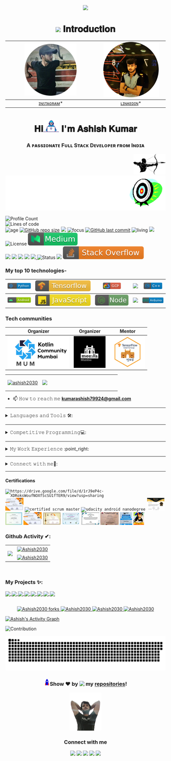 <!-- [![Header](https://github.com/adamalston/adamalston/raw/master/profile.gif)](https://www.youtube.com/watch?v=dQw4w9WgXcQ)

[![adamalston.com](https://img.shields.io/badge/-ADAMALSTON.COM-000000?style=for-the-badge&logo=react&logoColor=white)](https://www.adamalston.com/)

**Languages I have used**

![C](https://img.shields.io/badge/-C-000000?style=flat&logo=C)
![C++](https://img.shields.io/badge/-C++-000000?style=flat&logo=C%2B%2B&logoColor=00599C)
![Clojure](https://img.shields.io/badge/-Clojure-000000?style=flat&logo=Clojure)
![HTML5](https://img.shields.io/badge/-HTML5-000000?style=flat&logo=HTML5)
![Java](https://img.shields.io/badge/-Java-000000?style=flat&logo=Java&logoColor=007396)
![JavaScript](https://img.shields.io/badge/-JavaScript-000000?style=flat&logo=javascript)
![Python](https://img.shields.io/badge/-Python-000000?style=flat&logo=python)
![TypeScript](https://img.shields.io/badge/-TypeScript-000000?style=flat&logo=typescript&logoColor=007ACC)
![SQL](https://img.shields.io/badge/-SQL-000000?style=flat&logo=MySQL)
![Swift](https://img.shields.io/badge/-Swift-000000?style=flat&logo=Swift)

**Some of the technologies I have worked with**

![Git](https://img.shields.io/badge/-Git-000000?style=flat&logo=git&logoColor=F05032)
![GitHub](https://img.shields.io/badge/-GitHub-000000?style=flat&logo=github&logoColor=FFFFFF)
![Jira](https://img.shields.io/badge/-Jira-000000?style=flat&logo=jira-software&logoColor=white&logoColor=0052CC)
![jQuery](https://img.shields.io/badge/-jQuery-000000?style=flat&logo=jQuery&logoColor=0769AD)
![Linux](https://img.shields.io/badge/-Linux-000000?style=flat&logo=linux&logoColor=FCC624)
![Node.js](https://img.shields.io/badge/-Node.js-000000?style=flat&logo=node.js&logoColor=339933)
![React](https://img.shields.io/badge/-React-000000?style=flat&logo=React&logoColor=61DAFB)
![Java Spring](https://img.shields.io/badge/-Spring-000000?style=flat&logo=spring&logoColor=6DB33F)
![TCP/IP](https://img.shields.io/badge/-TCP/IP-000000?style=flat&logo=cisco&logoColor=white)
![XCode](https://img.shields.io/badge/-XCode-000000?style=flat&logo=XCode&logoColor=1575F9)<!-- wi*quL3fcV -->

<!-- **Web/Full Stack projects**

[![My Website](https://img.shields.io/badge/-🧬&nbsp;&nbsp;My&nbsp;Website-000000?style=flat)](https://github.com/adamalston/v2)
[![COVID-19 Dashboard](https://img.shields.io/badge/-🦠&nbsp;COVID&#8209;19&nbsp;Dashboard-000000?style=flat)](https://github.com/adamalston/COVID-19-Dashboard)
[![Summarizer](https://img.shields.io/badge/-📰&nbsp;&nbsp;Summarizer-000000?style=flat)](https://github.com/adamalston/Summarizer)
[![Voice Poker](https://img.shields.io/badge/-🃏&nbsp;Voice&nbsp;Poker-000000?style=flat)](https://github.com/adamalston/Poker)
[![PokémonGo Map](https://img.shields.io/badge/-🗺️&nbsp;PokémonGo&nbsp;Map-000000?style=flat)](https://github.com/adamalston/PokemonGo-Map)

**Cybersecurity projects**

[![Heartbleed](https://img.shields.io/badge/-🩸&nbsp;Heartbleed-000000?style=flat)](https://github.com/adamalston/Heartbleed)
[![SYN Flood](https://img.shields.io/badge/-🌊&nbsp;&nbsp;SYN&nbsp;Flood-000000?style=flat)](https://github.com/adamalston/SYN-Flood)
[![Packet Sniffing & Spoofing](https://img.shields.io/badge/-🗃️&nbsp;Packet&nbsp;Sniffing&nbsp;&&nbsp;Spoofing-000000?style=flat)](https://github.com/adamalston/Packet-Sniffing-and-Spoofing)
[![SQL Injection](https://img.shields.io/badge/-💉&nbsp;&nbsp;SQL&nbsp;Injection-000000?style=flat)](https://github.com/adamalston/SQL-Injection)
[![Spectre & Meltdown](https://img.shields.io/badge/-🛡️&nbsp;Spectre&nbsp;&&nbsp;Meltdown-000000?style=flat)](https://github.com/adamalston/Meltdown-Spectre)

**Other projects**

[![Clean My Mac](https://img.shields.io/badge/-🧼&nbsp;&nbsp;Clean&nbsp;My&nbsp;Mac-000000?style=flat)](https://github.com/adamalston/Clean-My-Mac)
[![SMTP](https://img.shields.io/badge/-📧&nbsp;&nbsp;SMTP-000000?style=flat)](https://github.com/adamalston/SMTP)
[![Network Tools](https://img.shields.io/badge/-📡&nbsp;&nbsp;Network&nbsp;Tools-000000?style=flat)](https://github.com/adamalston/Network-Tools)
[![Cache Simulator](https://img.shields.io/badge/-⛓️&nbsp;Cache&nbsp;Simulator-000000?style=flat)](https://github.com/adamalston/CacheSimulator)
[![RGB Text Colorizer](https://img.shields.io/badge/-🌈&nbsp;&nbsp;RGB&nbsp;Text&nbsp;Colorizer-000000?style=flat)](https://github.com/adamalston/rgbTextColorizer) --> 

<p align="center">
  <img src="https://github.com/thompsonemerson/thompsonemerson/raw/master/cover-thompson.png " width=70%/>
</p>


<h1 align="center"><img src="https://i.pinimg.com/originals/00/4b/17/004b173f6e3d6843df10114e087f30a8.gif" width=6% /> 𝐈𝐧𝐭𝐫𝐨𝐝𝐮𝐜𝐭𝐢𝐨𝐧</h1>


| <img src = "https://github.com/Ashish2030/Ashish2030/blob/main/1.png" width = 60% > | <img src = "https://github.com/Ashish2030/Ashish2030/blob/main/circle-cropped123.png" width = 85%> 
| :------------------------------------------------------------------------------------------: | :------------------------------------------------------------------------------------------: 
|                    [ɪɴꜱᴛᴀɢʀᴀᴍ](https://github.com/Ashish2030)\*                   |     [ʟɪɴᴋᴇᴅɪɴ](https://www.linkedin.com/in/ashish-kumar-2030/)\*     |


  <h1 align="center"> 𝐇𝐢<img src="https://github.com/Ashish2030/Ashish2030/blob/main/image/Developer.gif?raw=true" width="50px"> 𝐈'𝐦 𝐀𝐬𝐡𝐢𝐬𝐡 𝐊𝐮𝐦𝐚𝐫</h1>
  <h3 align="center">A ᴘᴀssɪᴏɴᴀᴛᴇ Fᴜʟʟ Sᴛᴀᴄᴋ Dᴇᴠᴇʟᴏᴘᴇʀ ғʀᴏᴍ Iɴᴅɪᴀ</h3>


<!-- <details>
<summary>
  More stuff about me
</summary>

### What I do

I do Open Source. In fact, I do Open Source so much, that 95% of my work on
GitHub is free and open to everyone. I am really passionate about doing web
development, it is in my opinion the best combination of logical programming and
(sometimes) beautiful design.

## My skills 📜

### Web technologies

- JavaScript
  ([LinkedIn Assesments Certified](https://www.linkedin.com/in/filiptronicek/))
- HTML, CSS
  ([Microsoft Certified](https://www.youracclaim.com/badges/6d5a4a58-c895-4d7e-a725-db1441e9d979/public_url))
- SCSS
- Node.js ([LinkedIn Assesments Certified](https://www.linkedin.com/in/filiptronicek/))
- Deno
- WordPress
  ([LinkedIn Assesments Certified](https://www.linkedin.com/in/filiptronicek/))
- PHP
- MySQL

### Application Development

- Python ([Microsoft Certified](https://www.youracclaim.com/badges/46b260a8-ef2c-41a3-9f61-aa0920eab84a/public_url))
- C++ (sort of)

### Productivity utilities

- Microsoft Office - I am a Certified
  [Excel](https://www.youracclaim.com/badges/36154164-82b5-4fbf-b65c-c152af720245/public_url)
  and
  [Word](https://www.youracclaim.com/badges/6f4eee1d-3379-4a8b-b846-35762708d4b8/public_url)
  Expert

### Languages 🌐

| Language      | Proficiency                                                               |
| ------------- | ------------------------------------------------------------------------- |
| English (duh) | C2 ([EFSET certified](https://www.efset.org/cert/5P5Pp1))                 |
| German        | B1 ([DSD Certificate](https://www.goethe.de/en/spr/kup/prf/prf/gb1.html)) |
| Czech         | Native language                                                           |

## What I'm currently learning 📚

- TypeScript
- React.js
- React Native
- Ruby

## Projects I'm the most proud of

| Name            | Description                                                          | Language      | Repo                                                             |
| --------------- | -------------------------------------------------------------------- | ------------- | ---------------------------------------------------------------- |
| Interclip       | A clipboard and file sharing tool                                    | PHP           | [aperta-principium/Interclip](https://s.trnck.dev/interclip-git) |
| Open Sauced     | 🍕 This is a project to identify your next open source contribution. | JS / React.js | [open-sauced/open-sauced](https://s.trnck.dev/sauced-git)        |
| gitpy           | A Python wrapper for git                                             | Python        | [filiptronicek/gitpy](https://s.trnck.dev/gitpy)                 |
| Dataset Creator | Simple Flickr Image Scraper and compression script                   | Python        | [filiptronicek/dataset-creator](https://s.trnck.dev/a831c)       |

## In the works

Stuff that is looking forward to be shipped :shipit: 
| Name of project | Current State | Version |
|-----------------|---------------|---------|
|[Interclip mobile](https://github.com/filiptronicek/iclip-mobile) | Shipping MVP | [v0.2.0](https://github.com/filiptronicek/iclip-mobile/releases/tag/v0.2.0) |
|[Open Sauced](https://github.com/open-sauced/open-sauced/) | Fixing bugs and adding key features | [v0.18.2](https://github.com/open-sauced/open-sauced/releases/tag/v0.18.2) |
| [Taskord mobile](https://github.com/filiptronicek/taskord-mobile/) | Trying to get to MVP | -not release yet-

## My own dictionary 📕:

| Word / abreviation | Meaning                                                | Note                                             |
| ------------------ | ------------------------------------------------------ | ------------------------------------------------ |
| FFO                | Fífa Friendly Office (a place where I can work safely) | Idea by [@aellopos](https://github.com/aellopos) |

## Website subdomains 🔌

My website has quite a few of them, here's a list of the public ones:

- [thanks.trnck.dev](https://thanks.trnck.dev) - my thanks page to my sponsors
- [download.trnck.dev](http://download.trnck.dev) - download some important
  assets, which I personally use
- [status.trnck.dev](https://status.trnck.dev) - status page for my sites
- [btc.trnck.dev](https://btc.trnck.dev) - track the price of Bitcoin - data
  from [filiptronicek/btc-tracker](https://github.com/filiptronicek/btc-tracker)
- [qr.trnck.dev](https://qr.trnck.dev) - create a QR code in 2 seconds
</details> -->

<!--- <h3 align="center"><img src="https://i.imgur.com/ahdGDEy.gif" width="18%"> I'm Full Stack Developer -<img  src="https://emojis.slackmojis.com/emojis/images/1531849430/4246/blob-sunglasses.gif?1531849430" width="28"/></h3> -->
 <!-- ![Profile Views](https://hits.seeyoufarm.com/api/count/incr/badge.svg?url=https://github.com/ashish2030/&title=Profile%20Views) -->
                                                         
 <p align="right" ><img src="https://github.com/Ashish2030/Ashish2030/blob/main/image/dart.png" width="20%"/>  <img src="https://github.com/Ashish2030/Ashish2030/blob/main/image/a1.gif"/></p>


![Profile Count](https://komarev.com/ghpvc/?username=ashish2030&label=Profile%20views&color=0e75b6&style=flat)<br>
![Lines of code](https://img.shields.io/badge/From%20Hello%20World%20I%27ve%20Written-2.9%20million%20lines%20of%20code-blue)<br>
![age](https://img.shields.io/badge/age-21-blue)
[![GitHub repo size](https://img.shields.io/github/repo-size/ashish2030/Ashish2030)](https://github.com/ashish2030/Ashish2030/archive/master.zip)
<a href="https://github.com/ashish2030/"><img src="https://img.shields.io/github/followers/ashish2030?style=flat-square?color=%234CC61E&label=GitHub%20Followers%20"/></a>
![focus](https://img.shields.io/badge/focus-backend-brightgreen)
[![GitHub last commit](https://img.shields.io/github/last-commit/ashish2030/ashish2030)](https://github.com/ashish2030/ashish2030/commits/master)
![living](https://img.shields.io/badge/living-Bihar-3c9)
<img src="https://img.shields.io/badge/Os-Debian-a80030"/>
![License](https://img.shields.io/github/license/ashish2030/ashish2030?style=flat)
[![Medium](https://github.com/Ashish2030/Ashish2030/blob/main/badgess/medium.svg)](https://medium.com/@ashishkumar.cse18)<br>
![](https://img.shields.io/badge/Core%20Java-%3C%2F%3E-yellow) ![](https://img.shields.io/badge/Python-%7C-0%2C%2022%2C%20100) ![](https://img.shields.io/badge/Business%20English-%7C-yellowgreen) ![](https://img.shields.io/badge/SQL-%7C-orange) ![](https://img.shields.io/badge/Cloud%20Developer-%7C-blue)<a href="https://github.com/ashish2030">
</a>
![Status](https://img.shields.io/badge/Status%20-Single%20-blue)
<a href="https://github.com/kaizoku-oh?tab=repositories"><img src="https://badges.frapsoft.com/os/v2/open-source.svg?v=103"/></a>
[![Stackoverflow](https://github.com/Ashish2030/Ashish2030/blob/main/badgess/stackoverflow.svg)](https://stackoverflow.com/users/16422925/ashish-kumar)
  
### My top 10 technologies-

|![](https://github.com/Ashish2030/Ashish2030/blob/main/badgess/python.png)|![](https://github.com/Ashish2030/Ashish2030/blob/main/badgess/tensorflow.svg)|![](https://github.com/Ashish2030/Ashish2030/blob/main/badgess/gcp.png)|![](azure.png)|![](https://github.com/Ashish2030/Ashish2030/blob/main/badgess//c++.png)|
|---|---|---|---|---|
|![](https://github.com/Ashish2030/Ashish2030/blob/main/badgess/android.png)|![](https://github.com/Ashish2030/Ashish2030/blob/main/badgess/javascript.svg)|![](https://github.com/Ashish2030/Ashish2030/blob/main/badgess/node.svg)|![](https://github.com/Ashish2030/Ashish2030/blob/main/badgess/docker.svg)|![](https://github.com/Ashish2030/Ashish2030/blob/main/badgess/arduino.png)|

### Tech communities

|Organizer|Organizer|Mentor|
|---------|---------|------|
|<a href="https://kotlinmumbai.tech"><img src="https://github.com/Ashish2030/Ashish2030/blob/main/communities/kotlin_mumbai.png" height="100px"></a>|<a href="https://community.mozilla.org/groups/mozilla-mumbai/"><img src="https://github.com/Ashish2030/Ashish2030/blob/main/communities/mozilla_mumbai.png" height="100px"></a>|<a href="https://www.meetup.com/tfugmumbai/"><img src="https://github.com/Ashish2030/Ashish2030/blob/main/communities/tfug_mumbai.png" height="100px"></a>|

<table cellpadding="0" cellspacing="0" border="0">
  <tr>
    <td><p align="left"> <a href="#"><img src="https://github-profile-trophy.vercel.app/?username=ashish2030&theme=onedark"        alt="ashish2030" /></a> </p></td>
    <td><img align='right' src="https://media.giphy.com/media/M9gbBd9nbDrOTu1Mqx/giphy.gif" width="230">
</td>
  </tr>
  </table>



- 📫 𝙷𝚘𝚠 𝚝𝚘 𝚛𝚎𝚊𝚌𝚑 𝚖𝚎 **kumarashish79924@gmail.com**

---

<details>
<summary>
𝙻𝚊𝚗𝚐𝚞𝚊𝚐𝚎𝚜 𝚊𝚗𝚍 𝚃𝚘𝚘𝚕𝚜 🛠:
</summary>
  <br/>
<code><img height="20" src="https://raw.githubusercontent.com/github/explore/80688e429a7d4ef2fca1e82350fe8e3517d3494d/topics/html/html.png"></code>
<code><img height="20" src="https://raw.githubusercontent.com/github/explore/80688e429a7d4ef2fca1e82350fe8e3517d3494d/topics/css/css.png"></code>
<code><img height="20" src="https://raw.githubusercontent.com/github/explore/80688e429a7d4ef2fca1e82350fe8e3517d3494d/topics/javascript/javascript.png"></code>
<code><img height="20" src="https://raw.githubusercontent.com/github/explore/80688e429a7d4ef2fca1e82350fe8e3517d3494d/topics/android/android.png"></code>
<code><img height="20" src="https://raw.githubusercontent.com/github/explore/80688e429a7d4ef2fca1e82350fe8e3517d3494d/topics/react/react.png"></code> 
<code><img height="20" src="https://raw.githubusercontent.com/github/explore/80688e429a7d4ef2fca1e82350fe8e3517d3494d/topics/nodejs/nodejs.png"></code>
<code><img height="20" src="https://raw.githubusercontent.com/github/explore/80688e429a7d4ef2fca1e82350fe8e3517d3494d/topics/git/git.png"></code>
<code><img height="20" src="https://upload.wikimedia.org/wikipedia/commons/thumb/a/ae/Github-desktop-logo-symbol.svg/1024px-Github-desktop-logo-symbol.svg.png"></code>
<code><img height="20" src="https://raw.githubusercontent.com/github/explore/80688e429a7d4ef2fca1e82350fe8e3517d3494d/topics/mysql/mysql.png"></code>
<code><img height="20" src="https://raw.githubusercontent.com/github/explore/80688e429a7d4ef2fca1e82350fe8e3517d3494d/topics/firebase/firebase.png"></code>
<code><img height="20" src="https://upload.wikimedia.org/wikipedia/commons/thumb/b/b2/Bootstrap_logo.svg/1024px-Bootstrap_logo.svg.png"></code>
<code><img height="20" src="https://cdn.iconscout.com/icon/free/png-512/c-programming-569564.png"></code>
<code><img height="20" src="https://e7.pngegg.com/pngimages/46/626/png-clipart-c-logo-the-c-programming-language-computer-icons-computer-programming-source-code-programming-miscellaneous-template.png"></code>
<code><img height="20" src="https://upload.wikimedia.org/wikipedia/en/d/d2/Sublime_Text_3_logo.png"></code>
<code><img height="20" src="https://banner2.cleanpng.com/20181122/krs/kisspng-java-programming-language-selenium-computer-softwa-july-2-16-halab-4-dev-5bf78387a7bb41.028192901542947719687.jpg"></code>
<code><img height="20" src="https://upload.wikimedia.org/wikipedia/commons/thumb/9/9a/Visual_Studio_Code_1.35_icon.svg/1024px-Visual_Studio_Code_1.35_icon.svg.png"></code>
</details>

---

<details>
<summary> 𝙲𝚘𝚖𝚙𝚎𝚝𝚒𝚝𝚒𝚟𝚎 𝙿𝚛𝚘𝚐𝚛𝚊𝚖𝚖𝚒𝚗𝚐💻: </summary>
  
<br/>

Hackerrank              -  [Check out!](https://www.hackerrank.com/ashishkumar_cse2)<br/>
Leet Code               -  [Check out!](https://leetcode.com/ashish2030/)<br/>
GeeksforGeeks           -  [Check out!](https://auth.geeksforgeeks.org/user/ashishkumarcse18/todo-done/)<br/>
CodeQuiotent            -  [Check out!](https://codequotient.com/profile/ashish_kumar)<br/>
CodeChef                -  [Check out!](https://www.codechef.com/users/ashu_535)<br/>
CodeSignal              -  [Check out!](https://app.codesignal.com/profile/1075._a)<br/>

</details>

---
<!-- start work experience section -->
<details>
<summary> 𝙼𝚢 𝚆𝚘𝚛𝚔 𝙴𝚡𝚙𝚎𝚛𝚒𝚎𝚗𝚌𝚎 :point_right: </summary>
<table>
  <thead>
    <tr>
      <th>Job Name</th>
      <th>Roles & responsibilities</th>
      <th>Duration</th>
    </tr>
  </thead>
  <tbody>
    <tr>
      <td><b>Problem Setter(Procode)</b></td>
      <td>Setting Problems ranging from easy to medium and hard levels</td>
      <td>March 2020 - Present</td>
    </tr>
  </tbody>
</table>
</details>
<!-- end work experience section -->

---

<!-- start work project section -->
<!-- <details>
<summary><b> My Work Project :point_right:</b></summary>
<table>
  <thead>
    <tr>
      <th>Project Name</th>
      <th>Skills used</th>
      <th>Description</th>
    </tr>
  </thead>
  <tbody>
    <tr>
      <td><a href='https://keshavsingh4522.github.io/Projects/Calculator/'>Calculator</a></td>
      <td>Html,Css</td>
      <td>It is a simple calculator which do +,-,\*,/  operation</td>
    </tr>
    <tr>
      <td><a href="https://keshavsingh4522.github.io/Projects/CodeEditor/">CodeEditor</a></td>
      <td>HTML,CSS,Javascript</td>
      <td>write html cod here and result will display there</td>
    </tr>
    <tr>
      <td><a href='https://keshavsingh4522.github.io/Projects/Wordpad/'>Wordpad</a></td>
      <td>Html,Css,Javascript</td>
      <td>its functionality look like as wordpad</td>
    </tr>
    <tr>
      <td><a href='https://keshavsingh4522.github.io/Projects/address%20maker/'>Address Maker</a></td>
      <td>Html,Css,Javascript</td>
      <td>it generates address in desing format by fiiling the details</td>
    </tr>
    <tr>
      <td><a href="https://keshavsingh4522.github.io/Projects/switcher-app/">Switcher app</a></td>
      <td>HTML,CSS,jQuery</td>
      <td>It changes  the text color by drag and drp color on text</td>
    </tr>
    <tr>
      <td><a href='https://keshavsingh4522.github.io/music-player/'>Music Player</a></td>
      <td>HTML,HTML5,CSS,CSS3,Javascript,jQuery</td>
      <td>add songs and play music,it also uses to store data in  INDEXEDB Database by which we can play songs,if we not clear the catch then song will remain stored in database.</td>
    </tr>
  </tbody>
</table>
</details>


--- -->

<details>
  
<summary> 𝙲𝚘𝚗𝚗𝚎𝚌𝚝 𝚠𝚒𝚝𝚑 𝚖𝚎🤝: </summary>  

<br/>

<a href="https://t.me/As_hu12">
  <img align="left" alt="Ashish's Telegram" width="22px" src="https://web.telegram.org/img/logo_share.png" />
</a>

<a href="https://github.com/Ashish2030">
  <img align="left" alt="Ashish's Github" width="22px" src="https://upload.wikimedia.org/wikipedia/commons/thumb/a/ae/Github-desktop-logo-symbol.svg/1024px-Github-desktop-logo-symbol.svg.png" />
</a>

<a href="https://www.instagram.com/kp__satyam/">
  <img align="left" alt="Ashish's Instagram" width="22px" src="https://upload.wikimedia.org/wikipedia/commons/thumb/a/a5/Instagram_icon.png/600px-Instagram_icon.png" />
</a>

<a href="https://www.facebook.com/profile.php?id=100054625852080">
  <img align="left" alt="Ashish's Facebook" width="22px" src="https://facebookbrand.com/wp-content/uploads/2019/04/f_logo_RGB-Hex-Blue_512.png?w=512&h=512" />
</a>

<a href="https://twitter.com/ASHISHK48436847">
  <img align="left" alt="Ashish's Twitter" width="22px" src="https://cdn2.iconfinder.com/data/icons/metro-uinvert-dock/256/Twitter_NEW.png" />
</a>

<a href="https://www.linkedin.com/in/ashish-kumar-2030/">
  <img align="left" alt="Ashish's Linkdein" width="22px" src="https://cdn3.iconfinder.com/data/icons/inficons/512/linkedin.png" />
</a>

<br/>

</details>

---
#### Certifications

<code><img height= "40" width="60" alt="https://drive.google.com/file/d/1rJ9eP4c-XDRoksWoufNOXfScSU1fTER9/view?usp=sharing" src="https://github.com/Ashish2030/Ashish2030/blob/main/image/IMG20191022153127.jpg"></code>
<code><img height= "40" alt="https://drive.google.com/file/d/1Jx1vmJKlS8-T5n0iK3PZ890rKahnJAKj/view" src="https://github.com/Ashish2030/Ashish2030/blob/main/image/Javascript.jpg"></code>
<code><img height= "40" alt="certified scrum master" src="https://i.ibb.co/m5RM2Sb/csm.jpg"></code>
<code><img height= "40" alt="udacity android nanodegree" src="https://i.ibb.co/G355Gq2/udacity.jpg"></code>
<code><img height= "40" alt="https://drive.google.com/file/d/19og94L55k1UShALl3eeBH9DROXk4gF18/view" src="https://github.com/Ashish2030/Ashish2030/blob/main/image/1623817331886.jfif"></code>
<code><img height= "40" alt="https://www.hackerrank.com/certificates/e98d57c6e0f5" src="https://github.com/Ashish2030/Ashish2030/blob/main/image/download.png"></code>
<code><img height= "40" alt="https://drive.google.com/drive/quota" src="https://github.com/Ashish2030/Ashish2030/blob/main/image/web.jpg"></code>
<code><img height= "40" alt="https://drive.google.com/file/d/1IMkbIbPTysNe63HwR4PvL-I0cOeX4m7a/view" src="https://github.com/Ashish2030/Ashish2030/blob/main/image/Screenshot%20(908).png"></code>
<code><img height= "40" alt="https://drive.google.com/file/d/1jXBskVYJxuPM4paPqquOSNDwAspSksY_/view?usp=sharing" src="https://github.com/Ashish2030/Ashish2030/blob/main/image/security.png"></code>
<code><img height= "40" alt="https://drive.google.com/file/d/1gSL4NbTNS3hWxc9ZPaXvyw7_ytLR0Qxz/view?usp=sharing" src="https://github.com/Ashish2030/Ashish2030/blob/main/image/Screenshot%20(909).png"></code>
<code><img height= "40" alt="https://drive.google.com/file/d/1gSL4NbTNS3hWxc9ZPaXvyw7_ytLR0Qxz/view?usp=sharing" src="https://github.com/Ashish2030/Ashish2030/blob/main/image/Screenshot%20(910).png"></code>
<code><img height= "40" alt="https://drive.google.com/file/d/1gSL4NbTNS3hWxc9ZPaXvyw7_ytLR0Qxz/view?usp=sharing" src="https://github.com/Ashish2030/Ashish2030/blob/main/image/Screenshot%20(912).png"></code>
<code><img height= "40" alt="https://drive.google.com/file/d/1gSL4NbTNS3hWxc9ZPaXvyw7_ytLR0Qxz/view?usp=sharing" src="https://github.com/Ashish2030/Ashish2030/blob/main/Screenshot%20(913).png"></code>

### Github Activity ✔:

<!-- <a href="https://github.com/ashish2030">
  <img align="left" src="https://github-readme-stats.vercel.app/api/top-langs/?username=ashish2030&theme=tokyonight" />
  </a> -->
  
  
  
  <table cellpadding="0" cellspacing="0" border="0">
  <tr>
    <td rowspan="2">
      <p align="left"> <a href="https://github.com/ashish2030">
  <img align="center" src="https://github-readme-stats.vercel.app/api/top-langs/?username=ashish2030&langs_count=100&theme=tokyonight" />
</a> </p></td>
    <td><a href="https://github.com/ashish2030">
   <img align="center" src="https://github-readme-stats.vercel.app/api?username=ashish2030&show_icons=true&theme=tokyonight&line_height=33" alt="Ashish2030"/>
</a> </td>
  </tr>
  <tr>
    <td><a href="https://github.com/ashish2030">
   <img align="center" src="https://github-readme-streak-stats.herokuapp.com/?user=ashish2030&theme=tokyonight&line_height=20" alt="Ashish2030"/>
</a></td>
  </tr>
  </table>
  
  
  
  

&emsp;&emsp;



### My Projects ✨:
  
<a href="https://github.com/Ashish2030/E-Commerce-Website-Using-NodeJS">
  <img align="center" src="https://github-readme-stats.vercel.app/api/pin/?username=ashish2030&repo=E-Commerce-Website-Using-NodeJS&theme=tokyonight" />
</a>

<a href="https://github.com/Ashish2030/Note-Taker-Using-Node-JS">
 <img align="center" src="https://github-readme-stats.vercel.app/api/pin/?username=ashish2030&repo=Note-Taker-Using-Node-JS&theme=tokyonight" />
</a>

<a href="https://github.com/Ashish2030/Vaccine-near-me-Using-Cowin-Government-API">
  <img align="center" src="https://github-readme-stats.vercel.app/api/pin/?username=ashish2030&repo=Vaccine-near-me-Using-Cowin-Government-API&theme=tokyonight" />
</a>

<a href="https://github.com/Ashish2030/Corona_Hospital_Management">
 <img align="center" src="https://github-readme-stats.vercel.app/api/pin/?username=ashish2030&repo=Corona_Hospital_Management&theme=tokyonight" />
</a>

<a href="https://github.com/Ashish2030/Music-Hoster-Backend-Spring-Boot">
 <img align="center" src="https://github-readme-stats.vercel.app/api/pin/?username=ashish2030&repo=Music-Hoster-Backend-Spring-Boot&theme=tokyonight" />
</a>

<a href="https://github.com/Ashish2030/Image-Hosting-Application-Using-Spring-Boot-Technology">
 <img align="center" src="https://github-readme-stats.vercel.app/api/pin/?username=ashish2030&repo=Image-Hosting-Application-Using-Spring-Boot-Technology&theme=tokyonight" />
</a>
<a href="https://github.com/Ashish2030/Email-Sender-Web-API-Backend">
 <img align="center" src="https://github-readme-stats.vercel.app/api/pin/?username=ashish2030&repo=Email-Sender-Web-API-Backend&theme=tokyonight" />
</a>
<a href="https://github.com/Ashish2030/ExamPortal-Backend">
 <img align="center" src="https://github-readme-stats.vercel.app/api/pin/?username=ashish2030&repo=ExamPortal-Backend&theme=tokyonight" />
</a>
<br/>

<br/>



 <p align="center">
 <a href="https://github.com/ashish2030/Ashish2030/fork" target="blank">
 <img src="https://img.shields.io/github/forks/ashish2030/Ashish2030?style=flat-square" alt="Ashish2030 forks"/>
</a>
<a href="https://github.com/ashish2030/Ashish2030/stargazers" target="blank">
<img src="https://img.shields.io/github/stars/ashish2030/Ashish2030?style=flat-square" alt="Ashish2030"/>
</a>
<a href="https://github.com/ashish2030/Ashish2030/issues" target="blank">
<img src="https://img.shields.io/github/issues/ashish2030/Ashish2030?style=flat-square" alt="Ashish2030"/>
</a>
<a href="https://github.com/ashish2030/Ashish2030/pulls" target="blank">
<img src="https://img.shields.io/github/issues-pr/ashish2030/Ashish2030?style=flat-square" alt="Ashish2030"/>
</a>
</p>

<a href="https://github.com/ashish2030/ashish2030"><img alt=" Ashish's Activity Graph" src="https://activity-graph.herokuapp.com/graph?username=ashish2030&bg_color=1F222E&color=F8D866&line=F85D7F&point=FFFFFF&hide_border=true" /></a>


![Contribution](https://user-images.githubusercontent.com/61516051/125000032-10a15e00-e06d-11eb-81c8-6ead3241d253.png)


![𝙶𝚒𝚝𝚑𝚞𝚋 𝙲𝚘𝚗𝚝𝚛𝚒𝚋𝚞𝚝𝚒𝚘𝚗 𝙶𝚛𝚊𝚙𝚑](https://github.com/Ashish2030/Ashish2030/blob/main/github-contribution-grid-snake.svg)




<!-- ![Metrics](https://metrics.lecoq.io/ashish2030?template=classic&isocalendar=1&languages=1&introduction=1&isocalendar.duration=halfyear&languages.limit=8&languages.sections=most-used&languages.colors=github&languages.threshold=0%25&languages.indepth=false&languages.recent.load=300&languages.recent.days=14&introduction.title=false&config.timezone=Asia%2FCalcutta) -->


<div align="center">
 
### <img src="https://github.com/Ashish2030/Ashish2030/blob/main/image/Rocket.gif" width="18px">Show ❤️ by  <img src="https://media.giphy.com/media/ObNTw8Uzwy6KQ/giphy.gif" width="26px"> my [repositories](https://github.com/Ashish2030?tab=repositories)!
<p align="Center" ><img src="https://github.com/Ashish2030/Ashish2030/blob/main/p.png" width="20%"></p>

</div>
<h3 align="center">Connect with me</h3>
<p align="center">
  <a href= "https://www.linkedin.com/in/bayrem-gharssellaoui/"><img src="https://img.icons8.com/dusk/48/000000/linkedin.png"/></a>
  <a href= "https://medium.com/@garssallaoui.bayrem"><img src="https://img.icons8.com/dusk/48/000000/medium-new.png"/></a>
  <a href= "https://twitter.com/kaizoku_ouh"><img src="https://img.icons8.com/dusk/48/000000/twitter.png"/></a>
  <a href= "https://signal.org"><img src="https://img.icons8.com/color/48/000000/signal-app.png"/></a>
  <a href= "https://www.youtube.com/channel/UCj_aGuryykHGnmFXHa5kzLQ"><img src="https://img.icons8.com/dusk/48/000000/youtube--v2.png"/></a>
</p>
